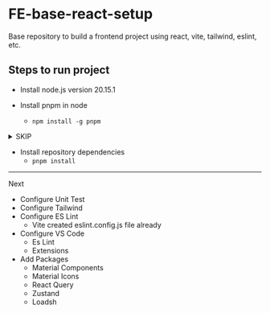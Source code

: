 # FE-base-react-setup
Base repository to build a frontend project using react, vite, tailwind, eslint, etc.


## Steps to run project

- Install node.js version 20.15.1

- Install pnpm in node 
    - ```npm install -g pnpm```

<details>
<summary>SKIP</summary>

- Create project with Vite+React (inside existing repo)
    - ```pnpm create vite@latest .```
    - React -> Typescript
</details>


- Install repository dependencies
    - ```pnpm install```



---
Next 

- Configure Unit Test
- Configure Tailwind
- Configure ES Lint
    - Vite created eslint.config.js file already
- Configure VS Code
    - Es Lint
    - Extensions
- Add Packages
    - Material Components
    - Material Icons
    - React Query
    - Zustand 
    - Loadsh

